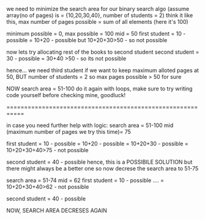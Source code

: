 we need to minimize the search area for our binary search algo
(assume array(no of pages) is = {10,20,30,40}, number of students = 2)
think it like this, max number of pages possible = sum of all elements
(here it's 100)

minimum possible = 0, max possible = 100
mid = 50
first student   = 10 - possible
                = 10+20 - possible
                but 10+20+30>50 - so not possible

now lets try allocating rest of the books to second student
second student  = 30 - possible
                = 30+40 >50 - so its not possible

hence... we need third student if we want to keep maximum alloted pages at 50, BUT number of students = 2
so max pages possible > 50 for sure

NOW search area = 51-100
do it again with loops, make sure to try writing code yourself before checking mine, goodluck!



===========================================================


in case you need further help with logic:
search area = 51-100
mid (maximum number of pages we try this time)= 75

first student   = 10 - possible
                = 10+20 - possible
                = 10+20+30 - possible
                = 10+20+30+40>75 - not possible

second student = 40 - possible
hence, this is a POSSIBILE SOLUTION but there might always be a better one so now decrese the search area to 51-75

search area = 51-74
mid = 62
first student   = 10 - possible
                ....
                = 10+20+30+40>62 - not possible

second student = 40 - possible

NOW, SEARCH AREA DECRESES AGAIN